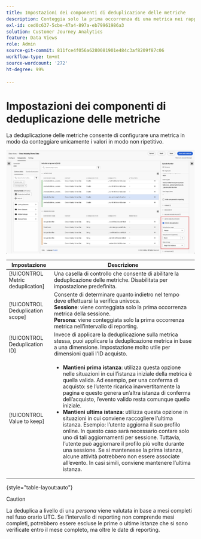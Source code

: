 ```yaml
---
title: Impostazioni dei componenti di deduplicazione delle metriche
description: Conteggia solo la prima occorrenza di una metrica nei rapporti.
exl-id: ced0c637-5cbe-47a4-897a-eb79961986a3
solution: Customer Journey Analytics
feature: Data Views
role: Admin
source-git-commit: 811fce4f056a6280081901e484c3af8209f87c06
workflow-type: tm+mt
source-wordcount: '272'
ht-degree: 99%

---
```


# Impostazioni dei componenti di deduplicazione delle metriche

La deduplicazione delle metriche consente di configurare una metrica in modo da conteggiare unicamente i valori in modo non ripetitivo.

![Deduplicazione delle metriche](../assets/metric-deduplication.png)

| Impostazione | Descrizione |
| --- | --- |
| [!UICONTROL Metric deduplication] | Una casella di controllo che consente di abilitare la deduplicazione delle metriche. Disabilitata per impostazione predefinita. |
| [!UICONTROL Deduplication scope] | Consente di determinare quanto indietro nel tempo deve effettuarsi la verifica univoca.<br>**Sessione**: viene conteggiata solo la prima occorrenza metrica della sessione.<br>**Persona**: viene conteggiata solo la prima occorrenza metrica nell’intervallo di reporting. |
| [!UICONTROL Deduplication ID] | Invece di applicare la deduplicazione sulla metrica stessa, puoi applicare la deduplicazione metrica in base a una dimensione. Impostazione molto utile per dimensioni quali l&#39;ID acquisto. |
| [!UICONTROL Value to keep] | <ul><li>**Mantieni prima istanza**: utilizza questa opzione nelle situazioni in cui l’istanza iniziale della metrica è quella valida. Ad esempio, per una conferma di acquisto: se l’utente ricarica inavvertitamente la pagina e questo genera un’altra istanza di conferma dell’acquisto, l’evento valido resta comunque quello iniziale.</li><li>**Mantieni ultima istanza**: utilizza questa opzione in situazioni in cui conviene raccogliere l’ultima istanza. Esempio: l’utente aggiorna il suo profilo online. In questo caso sarà necessario contare solo uno di tali aggiornamenti per sessione. Tuttavia, l’utente può aggiornare il profilo più volte durante una sessione. Se si mantenesse la prima istanza, alcune attività potrebbero non essere associate all’evento. In casi simili, conviene mantenere l’ultima istanza.</li></ul> |

{style="table-layout:auto"}

>[!CAUTION]
>
>La deduplica a livello di una _persona_ viene valutata in base a mesi completi nel fuso orario UTC. Se l’intervallo di reporting non comprende mesi completi, potrebbero essere escluse le prime o ultime istanze che si sono verificate entro il mese completo, ma oltre le date di reporting.
